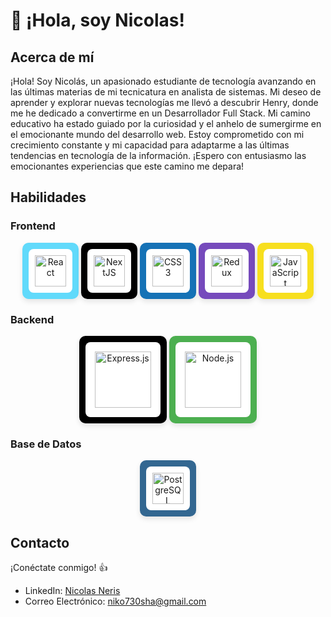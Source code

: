 # 👋 ¡Hola, soy Nicolas!

## Acerca de mí

¡Hola! Soy Nicolás, un apasionado estudiante de tecnología avanzando en las últimas materias de mi tecnicatura en analista de sistemas. Mi deseo de aprender y explorar nuevas tecnologías me llevó a descubrir Henry, donde me he dedicado a convertirme en un Desarrollador Full Stack. Mi camino educativo ha estado guiado por la curiosidad y el anhelo de sumergirme en el emocionante mundo del desarrollo web. Estoy comprometido con mi crecimiento constante y mi capacidad para adaptarme a las últimas tendencias en tecnología de la información. ¡Espero con entusiasmo las emocionantes experiencias que este camino me depara!

## Habilidades

### Frontend

<div align="center">  
  <a href="https://reactjs.org/" target="_blank" style="display: inline-block; background-color: #61dafb; padding: 10px; border-radius: 10px; box-shadow: 0 4px 8px rgba(0, 0, 0, 0.1);">
    <img src="https://profilinator.rishav.dev/skills-assets/react-original-wordmark.svg" alt="React" height="50" style="background-color: #ffffff; padding: 10px; border-radius: 8px;" />
  </a>    
  <a href="https://nextjs.org/" target="_blank" style="display: inline-block; background-color: #000000; padding: 10px; border-radius: 10px; box-shadow: 0 4px 8px rgba(0, 0, 0, 0.1);">
    <img src="https://profilinator.rishav.dev/skills-assets/nextjs.png" alt="NextJS" height="50" style="background-color: #ffffff; padding: 10px; border-radius: 8px;" />
  </a>  
  <a href="https://www.w3schools.com/css/" target="_blank" style="display: inline-block; background-color: #1572b6; padding: 10px; border-radius: 10px; box-shadow: 0 4px 8px rgba(0, 0, 0, 0.1);">
    <img src="https://profilinator.rishav.dev/skills-assets/css3-original-wordmark.svg" alt="CSS3" height="50" style="background-color: #ffffff; padding: 10px; border-radius: 8px;" />
  </a>  
  <a href="https://redux.js.org/" target="_blank" style="display: inline-block; background-color: #764abc; padding: 10px; border-radius: 10px; box-shadow: 0 4px 8px rgba(0, 0, 0, 0.1);">
    <img src="https://profilinator.rishav.dev/skills-assets/redux-original.svg" alt="Redux" height="50" style="background-color: #ffffff; padding: 10px; border-radius: 8px;" />
  </a>  
  <a href="https://www.javascript.com/" target="_blank" style="display: inline-block; background-color: #f7df1e; padding: 10px; border-radius: 10px; box-shadow: 0 4px 8px rgba(0, 0, 0, 0.1);">
    <img src="https://profilinator.rishav.dev/skills-assets/javascript-original.svg" alt="JavaScript" height="50" style="background-color: #ffffff; padding: 10px; border-radius: 8px;" />
  </a>  
</div>

### Backend

<div align="center">  
  <a href="https://expressjs.com/" target="_blank" style="display: inline-block; background-color: #000000; padding: 10px; border-radius: 10px; box-shadow: 0 4px 8px rgba(0, 0, 0, 0.1);">
    <img src="https://profilinator.rishav.dev/skills-assets/express-original-wordmark.svg" alt="Express.js" height="90" style="background-color: #ffffff; padding: 15px; border-radius: 8px;" />
  </a>  
  <a href="https://nodejs.org/" target="_blank" style="display: inline-block; background-color: #4CAF50; padding: 10px; border-radius: 10px; box-shadow: 0 4px 8px rgba(0, 0, 0, 0.1);">
    <img src="https://profilinator.rishav.dev/skills-assets/nodejs-original-wordmark.svg" alt="Node.js" height="90" style="background-color: #ffffff; padding: 15px; border-radius: 8px;" />
  </a>  
</div>

### Base de Datos

<div align="center">  
  <a href="https://www.postgresql.org/" target="_blank" style="display: inline-block; background-color: #336791; padding: 10px; border-radius: 10px; box-shadow: 0 4px 8px rgba(0, 0, 0, 0.1);">
    <img src="https://profilinator.rishav.dev/skills-assets/postgresql-original-wordmark.svg" alt="PostgreSQL" height="50" style="background-color: #ffffff; padding: 10px; border-radius: 8px;" />
  </a> 
</div>

## Contacto

¡Conéctate conmigo! 👍
- LinkedIn: [Nicolas Neris](https://www.linkedin.com/in/nicolas-neris-963342267/)
- Correo Electrónico: niko730sha@gmail.com


<!--
**NicolasNNG/NicolasNNG** is a ✨ _special_ ✨ repository because its `README.md` (this file) appears on your GitHub profile.

Here are some ideas to get you started:

- 🔭 I’m currently working on ...
- 🌱 I’m currently learning ...
- 👯 I’m looking to collaborate on ...
- 🤔 I’m looking for help with ...
- 💬 Ask me about ...
- 📫 How to reach me: ...
- 😄 Pronouns: ...
- ⚡ Fun fact: ...
-->
